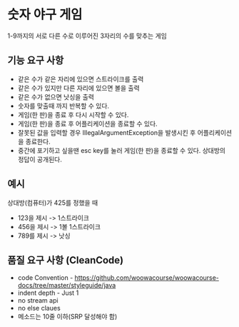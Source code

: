 # 숫자 야구 게임
1-9까지의 서로 다른 수로 이루어진 3자리의 수를 맞추는 게임
## 기능 요구 사항
* 같은 수가 같은 자리에 있으면 스트라이크를 출력
* 같은 수가 있지만 다른 자리에 있으면 볼을 출력
* 같은 수가 없으면 낫싱을 출력
* 숫자를 맞출때 까지 반복할 수 있다.
* 게임(한 판)을 종료 후 다시 시작할 수 있다.
* 게임(한 판)을 종료 후 어플리케이션을 종료할 수 있다.
* 잘못된 값을 입력할 경우 IllegalArgumentException을 발생시킨 후 어플리케이션을 종료한다.
* 중간에 포기하고 싶을땐 esc key를 눌러 게임(한 판)을 종료할 수 있다. 상대방의 정답이 공개된다.

## 예시
상대방(컴퓨터)가 425를 정했을 때
* 123을 제시 -> 1스트라이크
* 456을 제시 -> 1볼 1스트라이크
* 789를 제시 -> 낫싱

## 품질 요구 사항 (CleanCode)
* code Convention - https://github.com/woowacourse/woowacourse-docs/tree/master/styleguide/java
* indent depth - Just 1
* no stream api
* no else claues
* 메소드는 10줄 이하(SRP 달성해야 함)
